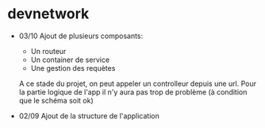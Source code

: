 # devnetwork

- 03/10 Ajout de plusieurs composants:
    - Un routeur
    - Un container de service
    - Une gestion des requètes

    A ce stade du projet, on peut appeler un controlleur depuis une url.
    Pour la partie logique de l'app il n'y aura pas trop de problème
    (à condition que le schéma soit ok)

- 02/09 Ajout de la structure de l'application